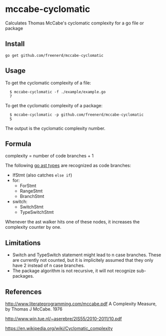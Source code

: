 # mccabe-cyclomatic

Calculates Thomas McCabe's cyclomatic complexity for a go file or package

## Install

    go get github.com/freenerd/mccabe-cyclomatic

## Usage

To get the cyclomatic complexity of a file:

```
  $ mccabe-cyclomatic -f ./example/example.go
  7
```

To get the cyclomatic complexity of a package:

```
  $ mccabe-cyclomatic -p github.com/freenerd/mccabe-cyclomatic
  5
```

The output is the cyclomatic complexity number.

## Formula

complexity = number of code branches + 1

The following [go ast types](http://golang.org/pkg/go/ast/) are recognized as code branches:

- IfStmt (also catches `else if`)
- for:
  - ForStmt
  - RangeStmt
  - BranchStmt
- switch:
  - SwitchStmt
  - TypeSwitchStmt

Whenever the ast walker hits one of these nodes, it increases the complexity counter by one.

## Limitations

- Switch and TypeSwitch statement might lead to n case branches. These are currently not counted, but it is implicitely assumed that they only have 2 instead of n case branches.
- The package algorithm is not recursive, it will not recognize sub-packages.

## References

http://www.literateprogramming.com/mccabe.pdf
A Complexity Measure, by Thomas J McCabe. 1976

http://www.win.tue.nl/~aserebre/2IS55/2010-2011/10.pdf

https://en.wikipedia.org/wiki/Cyclomatic_complexity
